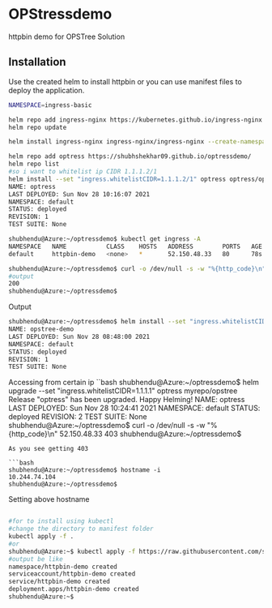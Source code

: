 # OPStressdemo


httpbin demo for OPSTree Solution

## Installation

Use the created helm to install httpbin or you can use manifest files to deploy the application.
```bash
NAMESPACE=ingress-basic

helm repo add ingress-nginx https://kubernetes.github.io/ingress-nginx
helm repo update

helm install ingress-nginx ingress-nginx/ingress-nginx --create-namespace --namespace $NAMESPACE 
```

```bash
helm repo add optress https://shubhshekhar09.github.io/optressdemo/
helm repo list
#so i want to whitelist ip CIDR 1.1.1.2/1
helm install --set "ingress.whitelistCIDR=1.1.1.2/1" optress optress/opstree
NAME: optress
LAST DEPLOYED: Sun Nov 28 10:16:07 2021
NAMESPACE: default
STATUS: deployed
REVISION: 1
TEST SUITE: None

shubhendu@Azure:~/optressdemo$ kubectl get ingress -A
NAMESPACE   NAME           CLASS    HOSTS   ADDRESS        PORTS   AGE
default     httpbin-demo   <none>   *       52.150.48.33   80      78s

shubhendu@Azure:~/optressdemo$ curl -o /dev/null -s -w "%{http_code}\n" 52.150.48.33
#output
200
shubhendu@Azure:~/optressdemo$
```
Output
```bash
shubhendu@Azure:~/optressdemo$ helm install --set "ingress.whitelistCIDR=1.1.1.2/1"opstree-demo test/opstree
NAME: opstree-demo
LAST DEPLOYED: Sun Nov 28 08:48:00 2021
NAMESPACE: default
STATUS: deployed
REVISION: 1
TEST SUITE: None
```
Accessing from certain ip
``bash
shubhendu@Azure:~/optressdemo$ helm upgrade --set "ingress.whitelistCIDR=1.1.1.1" optress myrepo/opstree
Release "optress" has been upgraded. Happy Helming!
NAME: optress
LAST DEPLOYED: Sun Nov 28 10:24:41 2021
NAMESPACE: default
STATUS: deployed
REVISION: 2
TEST SUITE: None
shubhendu@Azure:~/optressdemo$ curl -o /dev/null -s -w "%{http_code}\n" 52.150.48.33
403
shubhendu@Azure:~/optressdemo$
```
As you see getting 403

```bash
shubhendu@Azure:~/optressdemo$ hostname -i
10.244.74.104
shubhendu@Azure:~/optressdemo$
```
Setting above hostname 
```bash

```
```bash
#for to install using kubectl
#change the directory to manifest folder
kubectl apply -f .
#or 
shubhendu@Azure:~$ kubectl apply -f https://raw.githubusercontent.com/shubhshekhar09/optressdemo/main/httpbin/manifest.yaml
#output be like
namespace/httpbin-demo created
serviceaccount/httpbin-demo created
service/httpbin-demo created
deployment.apps/httpbin-demo created
shubhendu@Azure:~$
```




